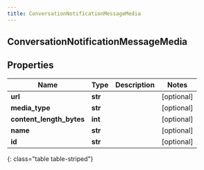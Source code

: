 ```yaml
---
title: ConversationNotificationMessageMedia
---
```

## ConversationNotificationMessageMedia

## Properties

|Name | Type | Description | Notes|
|------------ | ------------- | ------------- | -------------|
| **url** | **str** |  | [optional] |
| **media_type** | **str** |  | [optional] |
| **content_length_bytes** | **int** |  | [optional] |
| **name** | **str** |  | [optional] |
| **id** | **str** |  | [optional] |
{: class="table table-striped"}


